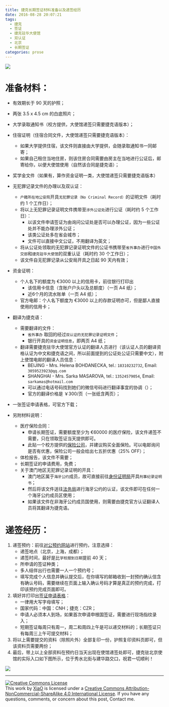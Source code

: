 ```yaml
---
title: 捷克长期签证材料准备以及递签经历
date: 2016-08-28 20:07:21
tags:
  - 捷克
  - 签证
  - 捷克驻华大使馆
  - 双认证
  - 北京
  - 长期签证
categories: prose
---
```

![](https://o654lj7pu.qnssl.com/20160828.jpg)

# 准备材料：
* 有效期长于 90 天的护照；
* 两张 3.5 x 4.5 cm 的白底照片；
* 大学录取通知书（校方提供，大使馆递签只需要捷克语版本）；
* 住宿证明（住宿合同文件，大使馆递签只需要捷克语版本）<!--more-->：
	* 如果大学提供住宿，该文件则直接由大学提供，会随录取通知书一同邮寄；
	* 如果自己租住当地住房，则该住房合同需要由房主在当地进行公证后，邮寄给你，以便大使馆使用（自然该合同是捷克语）；
* 奖学金文件（如果有，算作资金证明一类，大使馆递签只需要捷克语版本）
* 无犯罪记录文件的办理以及双认证：
	* `户籍所在地公安局`开具`无犯罪记录（No Criminal Record）`的证明文件（耗时约 1 个工作日）；
	* 将以上无犯罪记录证明文件携带至`涉外公证处`进行公证（耗时约 5 个工作日）：
		* 以该文件申请签证为由询问公证处是否可以办理公证，因为一些公证处并不能办理涉外公证；
		* 该类公证处多在省会城市；
		* 文件可以直接中文公证，不用翻译为英文；
	* 将从公证处领取的无犯罪记录证明文件的公证书携带至`省外事办`进行`中国外交部`和`捷克驻华大使馆`的双重认证（耗时约 30 个工作日）；
	* 该文件自无犯罪记录从公安局开具之日起 90 天内有效；
* 资金证明：
	* 个人名下的额度为 €3000 以上的信用卡，前往银行打印出
		* 该信用卡信息（含账户户头以及总额度）（一页 A4 纸）；
		* 近6个月的流水账单（一页 A4 纸）；
	* 官方电邮：个人名下额度为 €3000 以上的存款证明亦可，但是鄙人直接使用的信用卡；
* 翻译为捷克语：
	* 需要翻译的文件：
		* `省外事办` 取回的经过`双认证的无犯罪记录证明文件`；
		* 银行开具的`资金证明信息`，即两页 A4 纸；
	* 翻译需要捷克驻华大使馆官方认证的翻译人员进行（该认证人员的翻译资格认证为中文和捷克语之间，所以前面提到的公证处公证只需要中文），附上使馆电邮的翻译人员信息：
		* BEIJING - Mrs. Helena BOHDANECKA, tel.: `18310232732`, Email: `3059523923@qq.com`
		* SHANGHAI - Mrs. Sarka MASAROVA, tel.: `13524579054`, Email: `sarkamas@hotmail.com`
		* 可以通过电话号码找到她们的微信号码进行翻译事宜的协调（）；
		* 官方的翻译价格是 ￥300/页（一张纸含两页）；
* 一张签证申请表格，可官方下载；

* 另附材料说明：
	* 医疗保险合同：
		* 申请长期签证，需要额度至少为 €60000 的医疗保险，该文件递签不需要，只在领取签证当天提供即可。
		* 此贴一个校方提供的[保险公司](https://www.pvzp.cz/en/products/foreigners-medical-insurance/foreigners-comprehensive-medical-insurance/)，并建议购买全面保险。可以电邮询问是否有优惠，保险公司一般会给出七五折优惠（25% OFF）；
	* 体检报告，该文件不需要；
	* 长期签证的申请费用，免费；
	* 关于澳门地区无犯罪记录证明的开具：
		* 澳门地区属于`海牙公约`成员，故可直接前往[身份证明局](http://dsi.gov.mo/certificate_c.jsp#CH1)开具`刑事纪录证明书`；
		* 然后将该文件送往[法务局](http://www.dsaj.gov.mo/iis/ContentFrame.aspx?ModuleName=SFT/ShowDSAJService.ascx&ApplicationNumber=DSAJ0001A&Lang=zh-TW&DeptCode=DSAJ)进行海牙公约的认证，该文件即可在任何一个海牙公约成员区使用；
		* 如果该文件在非海牙公约成员国使用，则需要由捷克官方认证翻译人员将其翻译为捷克语。

# 递签经历：

1. 递签预约：前往[对公预约网站](https://visapoint.eu/disclaimer)进行预约，注意选择：
	* 递签地点（北京，上海，成都）；
	* 递签时间，最好是比`学校报到日期`提前 40 天；
	* 所申请的签证种类；
	* 多人结伴出行也需要一人一个预约号；
	* 填写完成个人信息并确认提交后，在你填写的邮箱收到一封预约确认信含有确认号码，需要继续在页面上输入确认号码才算是真正的预约完成，打印该预约完成页面即可。
2. 填好并打印出[签证申请表格](http://www.mzv.cz/beijing/zh/x2001_12_12_5/x2015_05_15/index.html)：
	* 一律用大写字母填写；
	* 国家代码：中国：CNH；捷克：CZR；
	* 申请人必须本人到场，如果首次申请申根国签证，需要进行现场指纹录入；
	* 短期签证每周只有周一，周二和周四上午是可以递交材料的；长期签证只有每周三上午可提交材料；
3.  将以上需要提交的资料（除照片外）全部复印一份，护照复印资料页即可，但该资料页需要两份；
4. 最后，带上以上全部资料在预约日当天出现在使馆递签处即可，捷克驻北京使馆的实际入口如下图所示，位于秀水北街与建华路交口，祝君一切顺利！

![](https://o654lj7pu.qnssl.com/20160828_2.png)
---
<a rel="license" href="http://creativecommons.org/licenses/by-nc-sa/4.0/"><img alt="Creative Commons License" style="border-width:0; border-radius: 0px !important; display: block; margin-left: auto; margin-right: auto" src="/img/by-nc-sa.svg" /></a>This work by <a xmlns:cc="http://creativecommons.org/ns#" href="mailto:navyshaw@yaoo.com" property="cc:attributionName" rel="cc:attributionURL">XiaO</a> is licensed under a <a rel="license" href="http://creativecommons.org/licenses/by-nc-sa/4.0/">Creative Commons Attribution-NonCommercial-ShareAlike 4.0 International License</a>. If you have any questions, comments, or concern about this post, Contact me.